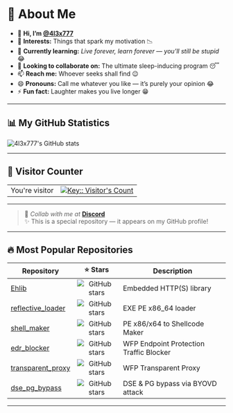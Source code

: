 # 🌟 About Me

- 👋 **Hi, I’m [@4l3x777](https://github.com/4l3x777)**
- 👀 **Interests:** Things that spark my motivation 📉
- 🌱 **Currently learning:** *Live forever, learn forever — you’ll still be stupid* 😂
- 💞️ **Looking to collaborate on:** The ultimate sleep-inducing program 😴
- 📫 **Reach me:** Whoever seeks shall find 😉
- 😄 **Pronouns:** Call me whatever you like — it’s purely your opinion 😂
- ⚡ **Fun fact:** Laughter makes you live longer 😁

---

## 📊 My GitHub Statistics

![4l3x777's GitHub stats](https://github-readme-stats.vercel.app/api?username=4l3x777&count_private=true&show_icons=true&theme=tokyonight)

---

## 👀 Visitor Counter

<table>
  <tr>
    <td>You're visitor</td>
    <td><a href="https://github.com/4l3x777"><img src="https://profile-counter.deno.dev/:yourkey:/count.svg" alt="Key:: Visitor's Count" /></a></td>
  </tr>
</table>

---

> 💬 *Collab with me at* **[Discord](https://discord.com/channels/@4l3x777_89553)**  
> ✨ This is a special repository — it appears on my GitHub profile!

---

## 🔥 Most Popular Repositories

| Repository                                                                                  | ⭐ Stars                                                                                                             | Description                           |
|---------------------------------------------------------------------------------------------|:--------------------------------------------------------------------------------------------------------------------:|---------------------------------------|
| [Ehlib](https://github.com/4l3x777/Ehlib)                                                   | ![GitHub stars](https://img.shields.io/github/stars/4l3x777/Ehlib?style=social)                                     | Embedded HTTP(S) library              |
| [reflective_loader](https://github.com/4l3x777/reflective_loader)                           | ![GitHub stars](https://img.shields.io/github/stars/4l3x777/reflective_loader?style=social)                         | EXE PE x86_64 loader                  |
| [shell_maker](https://github.com/4l3x777/shell_maker)                                       | ![GitHub stars](https://img.shields.io/github/stars/4l3x777/shell_maker?style=social)                               | PE x86/x64 to Shellcode Maker         |
| [edr_blocker](https://github.com/4l3x777/edr_blocker)                                       | ![GitHub stars](https://img.shields.io/github/stars/4l3x777/edr_blocker?style=social)                               | WFP Endpoint Protection Traffic Blocker |
| [transparent_proxy](https://github.com/4l3x777/transparent_proxy)                           | ![GitHub stars](https://img.shields.io/github/stars/4l3x777/transparent_proxy?style=social)                         | WFP Transparent Proxy                  |
| [dse_pg_bypass](https://github.com/4l3x777/dse_pg_bypass)                                   | ![GitHub stars](https://img.shields.io/github/stars/4l3x777/dse_pg_bypass?style=social)                             | DSE & PG bypass via BYOVD attack      |

---

